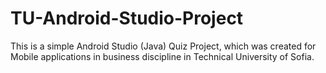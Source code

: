 # TU-Android-Studio-Project
This is a simple Android Studio (Java) Quiz Project, which was created for Mobile applications in business discipline in Technical University of Sofia.
